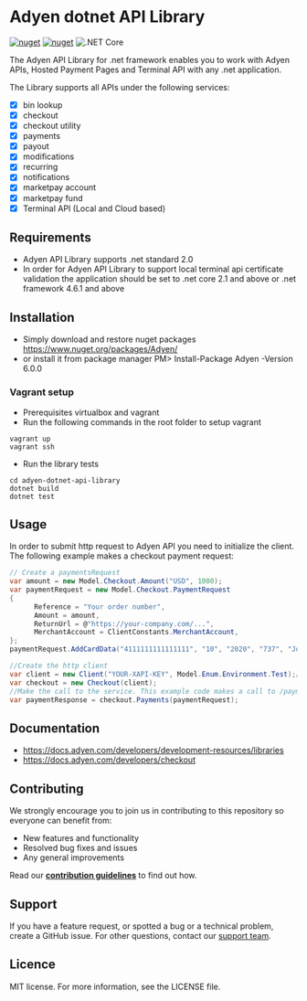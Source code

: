 # Adyen dotnet API Library
[![nuget](https://img.shields.io/nuget/v/adyen.svg)](https://www.nuget.org/packages/adyen/) [![nuget](https://img.shields.io/nuget/dt/adyen.svg)](https://www.nuget.org/packages/adyen/) ![.NET Core](https://github.com/Adyen/adyen-dotnet-api-library/workflows/.NET%20Core/badge.svg)

The Adyen API Library for .net framework enables you to work with Adyen APIs, Hosted Payment Pages and Terminal API with any .net application.

The Library supports all APIs under the following services:
* [x] bin lookup
* [x] checkout
* [x] checkout utility
* [x] payments
* [x] payout
* [x] modifications
* [x] recurring
* [x] notifications
* [x] marketpay account
* [x] marketpay fund
* [x] Terminal API (Local and Cloud based)

## Requirements
* Adyen API Library supports .net standard 2.0
* In order for Adyen API Library to support local terminal api certificate validation the application should be set to .net core 2.1 and above or .net framework 4.6.1 and above

## Installation
* Simply download and restore nuget packages  
 https://www.nuget.org/packages/Adyen/
* or install it from package manager
 PM> Install-Package Adyen -Version 6.0.0
### Vagrant setup
* Prerequisites
virtualbox and vagrant
* Run the following commands in the root folder to setup vagrant
```
vagrant up
vagrant ssh
```
* Run the library tests
```
cd adyen-dotnet-api-library
dotnet build
dotnet test
```
## Usage
In order to submit http request to Adyen API you need to initialize the client. The following example makes a checkout payment request:
```csharp
// Create a paymentsRequest
var amount = new Model.Checkout.Amount("USD", 1000);
var paymentRequest = new Model.Checkout.PaymentRequest
{
      Reference = "Your order number",
      Amount = amount,
      ReturnUrl = @"https://your-company.com/...",
      MerchantAccount = ClientConstants.MerchantAccount,
};
paymentRequest.AddCardData("4111111111111111", "10", "2020", "737", "John Smith");

//Create the http client
var client = new Client("YOUR-XAPI-KEY", Model.Enum.Environment.Test);//or Model.Enum.Environment.Live
var checkout = new Checkout(client);
//Make the call to the service. This example code makes a call to /payments
var paymentResponse = checkout.Payments(paymentRequest);
```

## Documentation
* https://docs.adyen.com/developers/development-resources/libraries
* https://docs.adyen.com/developers/checkout

## Contributing
We strongly encourage you to join us in contributing to this repository so everyone can benefit from:
* New features and functionality
* Resolved bug fixes and issues
* Any general improvements

Read our [**contribution guidelines**](CONTRIBUTING.md) to find out how.

## Support
If you have a feature request, or spotted a bug or a technical problem, create a GitHub issue. For other questions, contact our [support team](https://support.adyen.com/hc/en-us/requests/new?ticket_form_id=360000705420).

## Licence
MIT license. For more information, see the LICENSE file.
